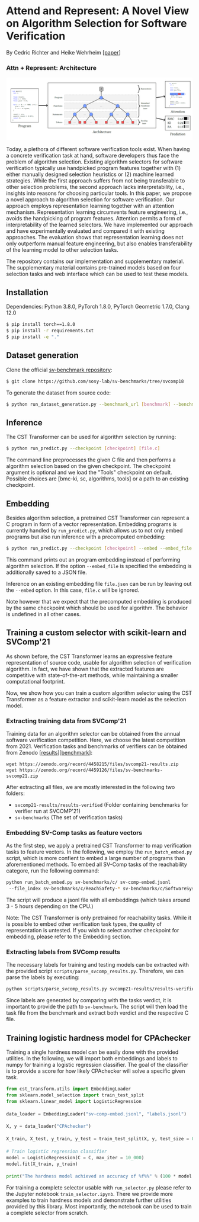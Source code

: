 # Attend and Represent: A Novel View on Algorithm Selection for Software Verification
By Cedric Richter and Heike Wehrheim [[paper](https://ieeexplore.ieee.org/document/9286080)]

### **Attn + Represent: Architecture**
![architecture]

Today, a plethora of different software verification tools exist. When
having a concrete verification task at hand, software developers
thus face the problem of algorithm selection. Existing algorithm
selectors for software verification typically use handpicked program
features together with (1) either manually designed selection
heuristics or (2) machine learned strategies. While the first approach
suffers from not being transferable to other selection problems, the
second approach lacks interpretability, i.e., insights into reasons for
choosing particular tools.
In this paper, we propose a novel approach to algorithm selection
for software verification. Our approach employs representation
learning together with an attention mechanism. Representation
learning circumvents feature engineering, i.e., avoids the handpicking
of program features. Attention permits a form of interpretability
of the learned selectors. We have implemented our approach and
have experimentally evaluated and compared it with existing approaches.
The evaluation shows that representation learning does
not only outperform manual feature engineering, but also enables
transferability of the learning model to other selection tasks.

The repository contains our implementation and supplementary material.
The supplementary material contains pre-trained models based on four selection tasks
and web interface which can be used to test these models.


[architecture]: https://github.com/cedricrupb/cst_transform/blob/master/architecture.PNG

## Installation
Dependencies: Python 3.8.0, PyTorch 1.8.0, PyTorch Geometric 1.7.0, Clang 12.0
```bash
$ pip install torch==1.8.0
$ pip install -r requirements.txt
$ pip install -e "."
```

## Dataset generation
Clone the official [sv-benchmark repository](https://github.com/sosy-lab/sv-benchmarks):
```bash
$ git clone https://github.com/sosy-lab/sv-benchmarks/tree/svcomp18
```
To generate the dataset from source code:
```bash
$ python run_dataset_generation.py --benchmark_url [benchmark] --benchmark_code_dir [sv-bench path] --output_dir [path to dataset lmdb]
```

## Inference
The CST Transformer can be used for algorithm selection by running:
```bash
$ python run_predict.py --checkpoint [checkpoint] [file.c]
```
The command line preprocesses the given C file and then performs
a algorithm selection based on the given checkpoint. 
The checkpoint argument is optional and we load the "Tools" checkpoint on 
default. Possible choices are [bmc-ki, sc, algorithms, tools] or a path to an
existing checkpoint. 

## Embedding
Besides algorithm selection, a pretrained CST Transformer can represent
a C program in form of a vector representation. Embedding programs is currently
handled by `run_predict.py`, which allows us to not only embed programs but also
run inference with a precomputed embedding:
```bash
$ python run_predict.py --checkpoint [checkpoint] --embed --embed_file [file.json] [file.c]
```
This command prints out an program embedding instead of performing algorithm selection.
If the option `--embed_file` is specified the embedding is additionally saved to
a JSON file.


Inference on an existing embedding file `file.json` can be run by leaving out the `--embed` option. In this case, `file.c` will be ignored.

Note however that we expect that the precomputed embedding is produced by the same checkpoint which should be used for algorithm. The behavior is undefined in all other cases.

## Training a custom selector with scikit-learn and SVComp'21
As shown before, the CST Transformer learns an expressive feature representation of source code, usable for algorithm selection of verification algorithm. In fact, we have shown that the extracted features are competitive with state-of-the-art methods, while maintaining a smaller computational footprint.

Now, we show how you can train a custom algorithm selector using the CST Transformer as a feature extractor and scikit-learn model as the selection model.

### Extracting training data from SVComp'21
Training data for an algorithm selector can be obtained from the annual software verification competition. Here, we choose the latest competition from 2021. Verification tasks and benchmarks of verifiers can be obtained from Zenodo [[results](https://zenodo.org/record/4458215)][[benchmark](https://zenodo.org/record/4459126)]:
```
wget https://zenodo.org/record/4458215/files/svcomp21-results.zip
wget https://zenodo.org/record/4459126/files/sv-benchmarks-svcomp21.zip
```
After extracting all files, we are mostly interested in the following two folders:
- `svcomp21-results/results-verified` (Folder containing benchmarks for verifier run at SVCOMP'21)
- `sv-benchmarks` (The set of verification tasks)

### Embedding SV-Comp tasks as feature vectors
As the first step, we apply a pretrained CST Transformer to map verification tasks to feature vectors. In the following, we employ the `run_batch_embed.py` script, which is more confient to embed a large number of programs than aforementioned methods.
To embed all SV-Comp tasks of the reachability categore, run the following command:
```bash
python run_batch_embed.py sv-benchmarks/c/ sv-comp-embed.jsonl
 --file_index sv-benchmarks/c/ReachSafety-* sv-benchmarks/c/SoftwareSystems-*
```
The script will produce a jsonl file with all embeddings (which takes around 3 - 5 hours depending on the CPU.)

Note: The CST Transformer is only pretrained for reachability tasks. While it is possible to embed other verification task types, the quality of representation is untested. 
If you wish to select another checkpoint for embedding, please refer to the Embedding section.

### Extracting labels from SVComp results
The necessary labels for training and testing models can be extracted with the provided script `scripts/parse_svcomp_results.py`. Therefore, we can parse the labels by executing:
```bash
python scripts/parse_svcomp_results.py svcomp21-results/results-verified labels.json --svbench_path sv-benchmarks/ 
```
Since labels are generated by comparing with the tasks verdict, it is important to provide the path to `sv-benchmark`. The script will then load the task file from the benchmark and extract both verdict and the respective C file.

## Training logistic hardness model for CPAchecker
Training a single hardness model can be easily done with the provided utilities. In the following, we will import both embeddings and labels to numpy for training a logistic regression classifier.
The goal of the classifier is to provide a score for how likely CPAchecker will solve a specific given task.
```python
from cst_transform.utils import EmbeddingLoader
from sklearn.model_selection import train_test_split
from sklearn.linear_model import LogisticRegression

data_loader = EmbeddingLoader("sv-comp-embed.jsonl", "labels.jsonl")

X, y = data_loader("CPAchecker")

X_train, X_test, y_train, y_test = train_test_split(X, y, test_size = 0.1, random_state = 42)

# Train logistic regression classifier
model = LogisticRegression(C = C, max_iter = 10_000)
model.fit(X_train, y_train)

print("The hardness model achieved an accuracy of %f%%" % (100 * model.score(X_test, y_test)))
```
For training a complete selector usable with `run_selector.py` please refer to the Jupyter notebook `train_selector.ipynb`. There we provide more examples to train hardness models and demonstrate further utilities provided by this library. Most importantly, the notebook can be used to train a complete selector from scratch.